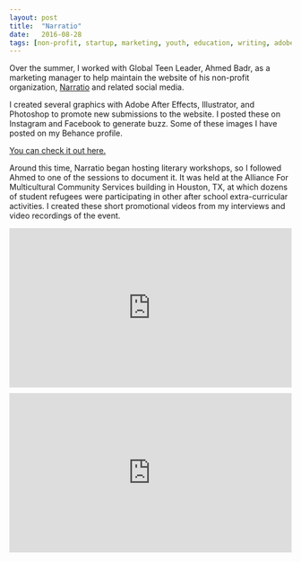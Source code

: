 ```yaml
---
layout: post
title:  "Narratio"
date:   2016-08-28
tags: [non-profit, startup, marketing, youth, education, writing, adobe after effects, adobe premiere pro]
---
```

Over the summer, I worked with Global Teen Leader, Ahmed Badr, as a marketing manager to help maintain the website of his non-profit organization, [Narratio](https://narratio.org/story/) and related social media.

I created several graphics with Adobe After Effects, Illustrator, and Photoshop to promote new submissions to the website. I posted these on Instagram and Facebook to generate buzz. Some of these images I have posted on my Behance profile.

[You can check it out here.](https://www.behance.net/gallery/42485647/Narratio-Graphics)

Around this time, Narratio began hosting literary workshops, so I followed Ahmed to one of the sessions to document it. It was held at the Alliance For Multicultural Community Services building in Houston, TX, at which dozens of student refugees were participating in other after school extra-curricular activities. I created these short promotional videos from my interviews and video recordings of the event.

<div style="position:relative;height:0;padding-bottom:56.25%; margin-bottom:2%;"><iframe src="https://player.vimeo.com/video/210158607" width="640" height="360" frameborder="0" style="position:absolute;width:100%;height:100%;left:0" allowfullscreen></iframe></div>

<div style="position:relative;height:0;padding-bottom:56.25%; margin-bottom:2%;"><iframe src="https://player.vimeo.com/video/210158708" width="640" height="360" frameborder="0" style="position:absolute;width:100%;height:100%;left:0" allowfullscreen></iframe></div>
